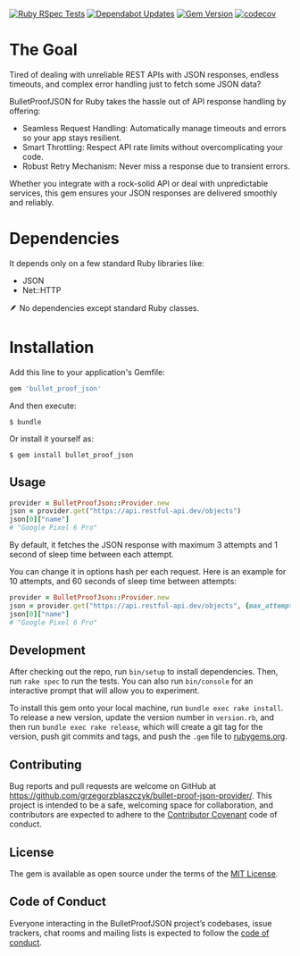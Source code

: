 [![Ruby RSpec Tests](https://github.com/grzegorzblaszczyk/bullet-proof-json/actions/workflows/ruby.yml/badge.svg)](https://github.com/grzegorzblaszczyk/bullet-proof-json/actions/workflows/ruby.yml)
[![Dependabot Updates](https://github.com/grzegorzblaszczyk/bullet-proof-json/actions/workflows/dependabot/dependabot-updates/badge.svg)](https://github.com/grzegorzblaszczyk/bullet-proof-json/actions/workflows/dependabot/dependabot-updates)
[![Gem Version](https://badge.fury.io/rb/bullet-proof-json.svg)](https://badge.fury.io/rb/bullet-proof-json)
[![codecov](https://codecov.io/gh/grzegorzblaszczyk/bullet-proof-json/branch/main/graph/badge.svg)](https://codecov.io/gh/grzegorzblaszczyk/bullet-proof-json)

# The Goal

Tired of dealing with unreliable REST APIs with JSON responses, endless timeouts, and complex error handling just to fetch some JSON data?

BulletProofJSON for Ruby takes the hassle out of API response handling by offering:

* Seamless Request Handling: Automatically manage timeouts and errors so your app stays resilient.
* Smart Throttling: Respect API rate limits without overcomplicating your code.
* Robust Retry Mechanism: Never miss a response due to transient errors.

Whether you integrate with a rock-solid API or deal with unpredictable services, this gem ensures your JSON responses are delivered smoothly and reliably.

# Dependencies

It depends only on a few standard Ruby libraries like: 

* JSON
* Net::HTTP

🪶 No dependencies except standard Ruby classes.

# Installation

Add this line to your application's Gemfile:

```ruby
gem 'bullet_proof_json'
```

And then execute:

    $ bundle

Or install it yourself as:

    $ gem install bullet_proof_json

## Usage

```ruby
provider = BulletProofJson::Provider.new
json = provider.get("https://api.restful-api.dev/objects")
json[0]["name"]
# "Google Pixel 6 Pro"
```

By default, it fetches the JSON response with maximum 3 attempts and 1 second of sleep time between each attempt.

You can change it in options hash per each request. Here is an example for 10 attempts, and 60 seconds of sleep time between attempts:

```ruby
provider = BulletProofJson::Provider.new
json = provider.get("https://api.restful-api.dev/objects", {max_attempts: 10, sleep_time: 60})
json[0]["name"]
# "Google Pixel 6 Pro"
```

## Development

After checking out the repo, run `bin/setup` to install dependencies. Then, run `rake spec` to run the tests. You can also run `bin/console` for an interactive prompt that will allow you to experiment.

To install this gem onto your local machine, run `bundle exec rake install`. To release a new version, update the version number in `version.rb`, and then run `bundle exec rake release`, which will create a git tag for the version, push git commits and tags, and push the `.gem` file to [rubygems.org](https://rubygems.org).

## Contributing

Bug reports and pull requests are welcome on GitHub at https://github.com/grzegorzblaszczyk/bullet-proof-json-provider/. This project is intended to be a safe, welcoming space for collaboration, and contributors are expected to adhere to the [Contributor Covenant](http://contributor-covenant.org) code of conduct.

## License

The gem is available as open source under the terms of the [MIT License](https://opensource.org/licenses/MIT).

## Code of Conduct

Everyone interacting in the BulletProofJSON project’s codebases, issue trackers, chat rooms and mailing lists is expected to follow the [code of conduct](https://github.com/grzegorzblaszczyk/bullet-proof-json-provider//blob/master/CODE_OF_CONDUCT.md).

